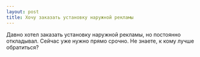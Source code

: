 ```yaml
---
layout: post 
title: Хочу заказать установку наружной рекламы 
--- 
```

Давно хотел заказать установку наружной рекламы, но постоянно откладывал. Сейчас уже нужно прямо срочно. Не знаете, к кому лучше обратиться?